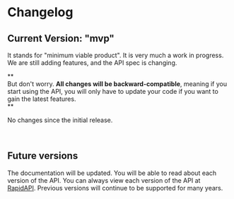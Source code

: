 # Changelog  
  
## Current Version: "mvp"  
  
It stands for "minimum viable product". It is very much a work in progress. We are still adding features, and the API spec is changing.  
  
**  
But don't worry. **All changes will be backward-compatible**, meaning if you start using the API, you will only have to update your code if you want to gain the latest features.  
**  
  
No changes since the initial release.  
  
&nbsp;  
## Future versions  
  
The documentation will be updated. You will be able to read about each version of the API. You can always view each version of the API at [RapidAPI](https://rapidapi.com/user/nlp-studio). Previous versions will continue to be supported for many years.  
  
&nbsp;  
  
  
  
  
